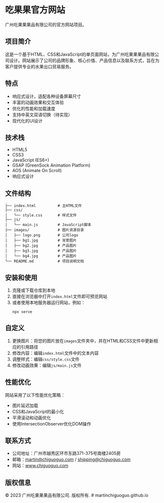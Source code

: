 # 吃果果官方网站

广州吃果果果品有限公司的官方网站项目。

## 项目简介

这是一个基于HTML、CSS和JavaScript的单页面网站，为广州吃果果果品有限公司设计。网站展示了公司的品牌形象、核心价值、产品信息以及联系方式，旨在为客户提供专业的水果出口贸易服务。

## 特点

- 响应式设计，适配各种设备屏幕尺寸
- 丰富的动画效果和交互体验
- 优化的性能和加载速度
- 支持中英文双语切换（待实现）
- 现代化的UI设计

## 技术栈

- HTML5
- CSS3
- JavaScript (ES6+)
- GSAP (GreenSock Animation Platform)
- AOS (Animate On Scroll)
- 响应式设计

## 文件结构

```
├── index.html          # 主HTML文件
├── css/
│   └── style.css       # 样式文件
├── js/
│   └── main.js         # JavaScript脚本
├── images/             # 图片资源目录
│   ├── logo.png        # 公司logo
│   ├── bg1.jpg         # 背景图片
│   ├── bg2.jpg         # 产品图片
│   ├── bg3.jpg         # 产品图片
│   └── bg4.jpg         # 产品图片
└── README.md           # 项目说明文档
```

## 安装和使用

1. 克隆或下载仓库到本地
2. 直接在浏览器中打开`index.html`文件即可预览网站
3. 或者使用本地服务器运行网站，例如：
   ```
   npx serve
   ```

## 自定义

1. 更换图片：将您的图片放在`images`文件夹中，并在HTML和CSS文件中更新相应的引用路径
2. 修改内容：编辑`index.html`文件中的文本内容
3. 调整样式：编辑`css/style.css`文件
4. 修改动画效果：编辑`js/main.js`文件

## 性能优化

网站采用了以下性能优化策略：

- 图片延迟加载
- CSS和JavaScript的最小化
- 平滑滚动和动画优化
- 使用IntersectionObserver优化DOM操作

## 联系方式

- 公司地址：广州市越秀区环市东路371-375号南楼2405房
- 邮箱：martin@chiguoguo.com / shipping@chiguoguo.com
- 网站：www.chiguoguo.com

## 版权信息

© 2023 广州吃果果果品有限公司. 版权所有. # martinchiguoguo.github.io
